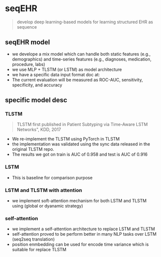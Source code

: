 # seqEHR
> develop deep learning-based models for learning structured EHR as sequence

## seqEHR model
- we develope a mix model which can handle both static features (e.g., demographics) and time-series features (e.g., diagnoses, medication, procedure, labs)
- we use MLP + TLSTM (or LSTM) as model architecture
- we have a specific data input format doc at: 
- The current evaluation will be measured as ROC-AUC, sensitivity, specificity, and accuracy

## specific model desc

### TLSTM
> TLSTM first published in Patient Subtyping via Time-Aware LSTM Networks", KDD, 2017
- We re-implement the TLSTM using PyTorch in TLSTM
- the implementation was validated using the sync data released in the original TLSTM repo. 
- The results we got on train is AUC of 0.958 and test is AUC of 0.916

### LSTM
- This is baseline for comparison purpose

### LSTM and TLSTM with attention
- we implement soft-attention mechanism for both LSTM and TLSTM using (global or dyanamic strategy)

### self-attention
- we implement a self-attention architecture to replace LSTM and TLSTM
- self-attention proved to be perform better in many NLP tasks over LSTM (seq2seq translation)
- position enmbedding can be used for encode time variance which is suitable for replace TLSTM
